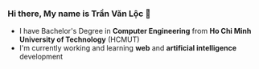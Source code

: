 ### Hi there, My name is Trần Văn Lộc 👋
- I have Bachelor's Degree in **Computer Engineering** from **Ho Chi Minh University of Technology** (HCMUT)
- I'm currently working and learning **web** and **artificial intelligence** development
